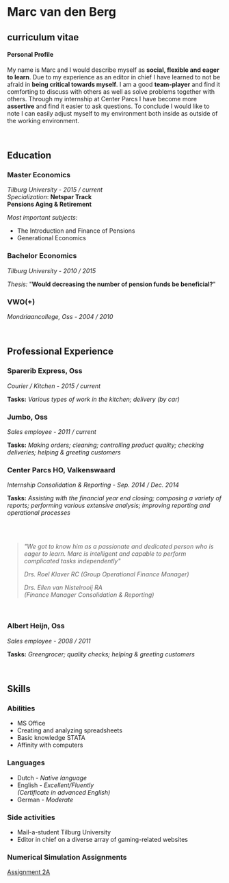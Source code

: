 # Marc van den Berg
## curriculum vitae


#### Personal Profile

My name is Marc and I would describe myself as **social, flexible and eager to learn**. Due to my experience as an editor in chief I have learned to not be afraid in **being critical towards myself**. I am a good **team-player** and find it comforting to discuss with others as well as solve problems together with others. Through my internship at Center Parcs I have become more **assertive** and find it easier to ask questions. To conclude I would like to note I can easily adjust myself to my environment both inside as outside of the working environment.   



<br>

## Education

### Master Economics 
*Tilburg University* - *2015 / current*  
*Specialization*: **Netspar Track**  
**Pensions Aging & Retirement**

*Most important subjects:*  

- The Introduction and Finance of Pensions  
- Generational Economics 

### Bachelor Economics 
*Tilburg University* - *2010 / 2015*  

*Thesis:* "**Would decreasing the number of pension funds be beneficial?**"  



### VWO(+)
*Mondriaancollege, Oss* - *2004 / 2010*  


<br>

## Professional Experience

### Sparerib Express, Oss
*Courier / Kitchen* - *2015 / current*  

**Tasks:** *Various types of work in the kitchen; delivery (by car)*    

### Jumbo, Oss
*Sales employee* - *2011 / current*  

**Tasks:** *Making orders; cleaning; controlling product quality; checking deliveries; helping & greeting customers*    

### Center Parcs HO, Valkenswaard
*Internship Consolidation & Reporting* - *Sep. 2014 / Dec. 2014*  

**Tasks:** *Assisting with the financial year end closing; composing a variety of reports; performing various extensive analysis; improving reporting and operational processes*

<br> <br>



> *"We got to know him as a passionate and dedicated person who is eager to learn. Marc is intelligent and capable to perform complicated tasks independently"*  
>  
> <cite> Drs. Roel Klaver RC 
> (Group Operational Finance Manager)</cite>    
> 
> <cite> Drs. Ellen van Nistelrooij RA  
> (Finance Manager Consolidation & Reporting)</cite>

<br> 

### Albert Heijn, Oss  

*Sales employee* - *2008 / 2011*  

**Tasks:** *Greengrocer; quality checks; helping & greeting customers*    

<br>

## Skills

### Abilities

* MS Office
* Creating and analyzing spreadsheets
* Basic knowledge STATA
* Affinity with computers


### Languages

* Dutch - *Native language*
* English - *Excellent/Fluently  
 (Certificate in advanced English)*
* German - *Moderate*


### Side activities

* Mail-a-student Tilburg University
* Editor in chief on a diverse array of gaming-related websites

### Numerical Simulation Assignments
[Assignment 2A](http://mjwvandenberg.github.io/SecondAssignment "Assignment 2 Part A")